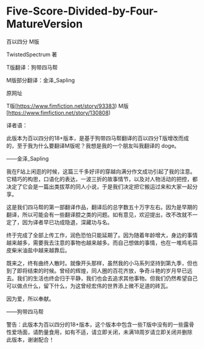 # Five-Score-Divided-by-Four-MatureVersion
百以四分 M版

TwistedSpectrum 著

T版翻译：狗带四马帮

M版部分翻译：金泽_Sapling

原网址

T版[https://www.fimfiction.net/story/93383)
M版[https://www.fimfiction.net/story/130808)

译者语：

此版本为百以四分的18+版本，是基于狗带四马帮翻译的百以四分T版增改而成的，至于我为什么要翻译M版呢？我想是我的一个朋友叫我翻译的 doge。

——金泽_Sapling

我在F站上闲逛的时候，这篇三千多好评的穿越向满分作文成功引起了我的注意。它精巧的构思，口语化的表达，一波三折的故事情节，以及对人物活动的把控，都决定了它会是一篇出类拔萃的同人小说，于是我们决定把它搬运过来和大家一起分享。

这是我们四马帮的第一部翻译作品，翻译后的总字数五十万字左右。因为是早期的翻译，所以可能会有一些翻译腔之类的问题。如有意见，欢迎提出，改不改就不一定了，因为译者早已功成隐退，深藏功与名。

终于完成了全部上传工作，润色恐怕只能延期了。因为随着年龄增大，身边的事情越来越多，需要我去注意的事物也越来越多。而自己想做的事情，也在一堆鸡毛蒜皮柴米油盐中越来越靠后。

既来之，终有曲终人散时。就像开头那样，虽然我的小马系列坚持到第九季，但也到了即将结束的时候。曾经的辉煌，同人圈的百花齐放，争奇斗艳的岁月早已远去。我们的生活也终会归于平静，我们也会去追求其他事物。但我们仍然希望自己可以做点什么，留下什么，为这曾经宏伟的世界添上微不足道的砖瓦。

因为爱，所以奉献。

——狗带四马帮


警告：此版本为百以四分的18+版本，这个版本中包含一些T版中没有的一些露骨性爱场面，请酌量食用，如有不适，请立即关闭，未满18周岁请立即关闭并删除此版本，谢谢配合！
